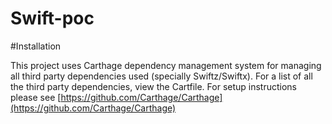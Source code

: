 # Swift-poc

#Installation

This project uses Carthage dependency management system for managing all third party dependencies used (specially Swiftz/Swiftx). For a list of all the third party dependencies, view the Cartfile. For setup instructions please see [https://github.com/Carthage/Carthage](https://github.com/Carthage/Carthage)